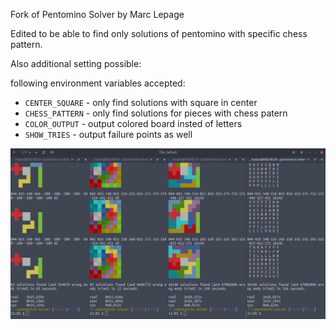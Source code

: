 
Fork of Pentomino Solver by Marc Lepage

Edited to be able to find only solutions of pentomino with specific chess pattern.

Also additional setting possible:

following environment variables accepted:
  - `CENTER_SQUARE` - only find solutions with square in center
  - `CHESS_PATTERN` - only find solutions for pieces with chess patern
  - `COLOR_OUTPUT` - output colored board insted of letters
  - `SHOW_TRIES` - output failure points as well


![example of output](pentomino-outputs.png)
